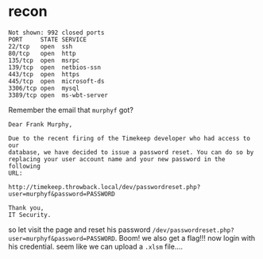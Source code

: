 # recon
```
Not shown: 992 closed ports
PORT     STATE SERVICE
22/tcp   open  ssh
80/tcp   open  http
135/tcp  open  msrpc
139/tcp  open  netbios-ssn
443/tcp  open  https
445/tcp  open  microsoft-ds
3306/tcp open  mysql
3389/tcp open  ms-wbt-server
```
Remember the email that `murphyf` got?
```
Dear Frank Murphy,

Due to the recent firing of the Timekeep developer who had access to our
database, we have decided to issue a password reset. You can do so by
replacing your user account name and your new password in the following
URL:

http://timekeep.throwback.local/dev/passwordreset.php?user=murphyf&password=PASSWORD

Thank you,
IT Security.
```
so let visit the page and reset his password `/dev/passwordreset.php?user=murphyf&password=PASSWORD`. Boom! we also get a flag!!! now login with his credential. seem like we can upload a `.xlsm` file.... 
